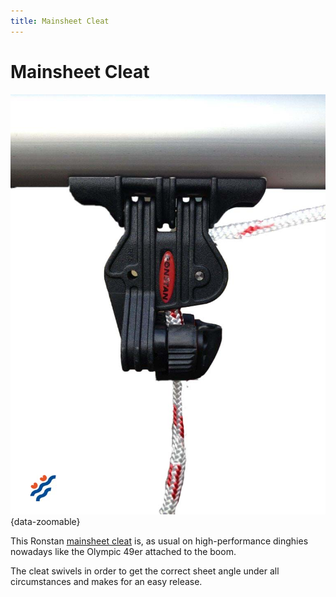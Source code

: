 ```yaml
---
title: Mainsheet Cleat
---
```

# Mainsheet Cleat

![Mainsheet Cleat](../img/boat/mainsheet-cleat.jpg){data-zoomable}

This Ronstan [mainsheet cleat](https://dinghygo-support.de/product/mainsheet-cleat/?v=3a52f3c22ed6) is, as usual on high-performance dinghies nowadays like the Olympic 49er attached to the boom.

The cleat swivels in order to get the correct sheet angle under all circumstances and makes for an easy release.